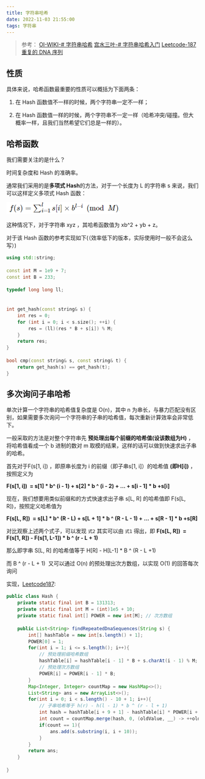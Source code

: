 ```yaml
---
title: 字符串哈希
date: 2022-11-03 21:55:00
tags: 字符串
---
```


>参考：
[OI-WIKI-# 字符串哈希](https://oi-wiki.org/string/hash/)
[宫水三叶-# 字符串哈希入门](https://mp.weixin.qq.com/s?__biz=MzU4NDE3MTEyMA==&mid=2247489813&idx=1&sn=7f3bc18ca390d85b17655f7164d8e660)
[Leetcode-187重复的 DNA 序列](https://leetcode.cn/problems/repeated-dna-sequences/)
## 性质
具体来说，哈希函数最重要的性质可以概括为下面两条：

1.  在 Hash 函数值不一样的时候，两个字符串一定不一样；
    
2.  在 Hash 函数值一样的时候，两个字符串不一定一样（哈希冲突/碰撞。但大概率一样，且我们当然希望它们总是一样的）。

## 哈希函数

我们需要关注的是什么？

时间复杂度和 Hash 的准确率。

通常我们采用的是**多项式 Hash**的方法，对于一个长度为 L 的字符串 s 来说，我们可以这样定义多项式 Hash 函数：

![](/img/20221001012815.png)

这种情况下，对于字符串 xyz ，其哈希函数值为 xb^2 + yb + z。

对于该 Hash 函数的参考实现如下(（效率低下的版本，实际使用时一般不会这么写）)
```C++
using std::string;

const int M = 1e9 + 7; 
const int B = 233; 

typedef long long ll; 


int get_hash(const string& s) { 
	int res = 0; 
	for (int i = 0; i < s.size(); ++i) { 
		res = (ll)(res * B + s[i]) % M; 
	} 
	return res; 
} 

bool cmp(const string& s, const string& t) { 
	return get_hash(s) == get_hash(t); 
}
```

## 多次询问子串哈希

单次计算一个字符串的哈希值复杂度是 O(n)，其中 n 为串长，与暴力匹配没有区别，如果需要多次询问一个字符串的子串的哈希值，每次重新计算效率会非常低下。

一般采取的方法是对整个字符串先 **预处理出每个前缀的哈希值(设该数组为H)** ，将哈希值看成一个 b 进制的数对 m 取模的结果，这样的话可以做到快速求出子串的哈希。

首先对于F(s[1, i]) ，即原串长度为 i 的前缀（即子串s[1, i]）的哈希值 **(即H[i])** ，按照定义为

**F(s[1, i])  = s[1] * b^ (i - 1) + s[2] * b ^ (i - 2) + ... + s[i - 1] * b +s[i]** 

现在，我们想要用类似前缀和的方式快速求出子串 s[L, R] 的哈希值即 F(s[L, R])，按照定义哈希值为

**F(s[L, R])  = s[L] * b^ (R - L) + s[L + 1] * b ^ (R - L - 1) + ... + s[R - 1] * b +s[R]**

对比观察上述两个式子，可以发现 `式2` 其实可以由 `式1` 得出，即
**F(s[L, R])  = F(s[1, R]) - F(s[1, L-1]) * b ^ (r - L + 1)** 

那么即字串 S[L, R] 的哈希值等于 H[R] - H[L-1] * B ^ (R - L +1)

而 B ^ (r - L + 1)  又可以通过 O(n) 的预处理出次方数组，以实现 O(1) 的回答每次询问

实现，[Leetcode187](https://leetcode.cn/problems/repeated-dna-sequences/):
```Java
public class Hash {  
    private static final int B = 131313;  
    private static final int M = (int)1e5 + 10;  
    private static final int[] POWER = new int[M]; // 次方数组  
  
    public List<String> findRepeatedDnaSequences(String s) {  
        int[] hashTable = new int[s.length() + 1];  
        POWER[0] = 1;  
        for(int i = 1; i <= s.length(); i++){  
            // 预处理前缀哈希数组  
            hashTable[i] = hashTable[i - 1] * B + s.charAt(i - 1) % M;  
            // 预处理次方数组
            POWER[i] = POWER[i - 1] * B;  
        }  
        Map<Integer, Integer> countMap = new HashMap<>();  
        List<String> ans = new ArrayList<>();  
        for(int i = 0; i < s.length() - 10 + 1; i++){  
            // 子串哈希等于 h(r) - h(l - 1) * b ^ (r - l + 1)            
            int hash = hashTable[i + 9 + 1] - hashTable[i] * POWER[i + 9 - i + 1];  
            int count = countMap.merge(hash, 0, (oldValue, __) -> ++oldValue);  
            if(count == 1){  
                ans.add(s.substring(i, i + 10));  
            }  
        }  
        return ans;  
    }  
  
}
```